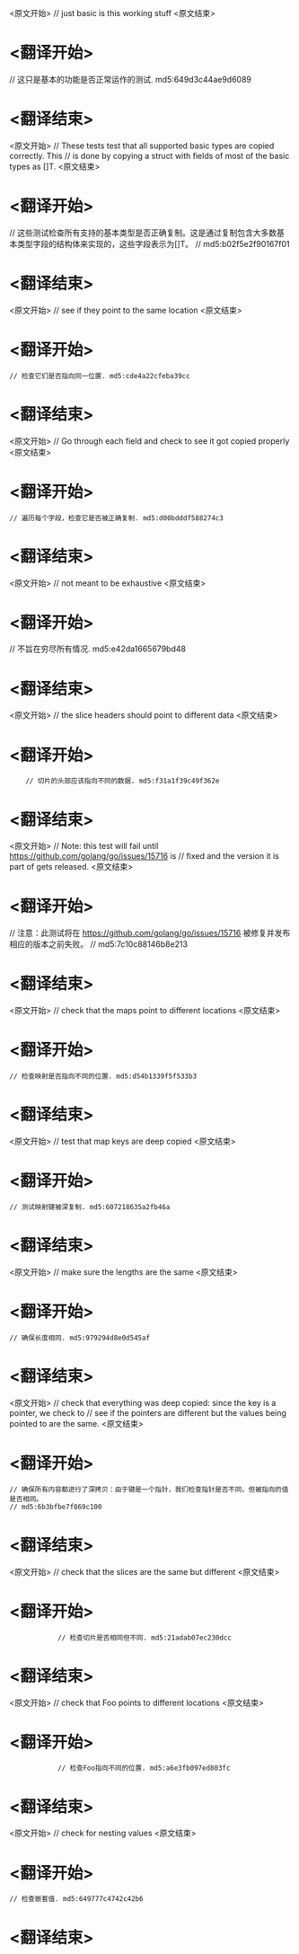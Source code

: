 
<原文开始>
// just basic is this working stuff
<原文结束>

# <翻译开始>
// 这只是基本的功能是否正常运作的测试. md5:649d3c44ae9d6089
# <翻译结束>


<原文开始>
// These tests test that all supported basic types are copied correctly.  This
// is done by copying a struct with fields of most of the basic types as []T.
<原文结束>

# <翻译开始>
// 这些测试检查所有支持的基本类型是否正确复制。这是通过复制包含大多数基本类型字段的结构体来实现的，这些字段表示为[]T。
// md5:b02f5e2f90167f01
# <翻译结束>


<原文开始>
// see if they point to the same location
<原文结束>

# <翻译开始>
	// 检查它们是否指向同一位置. md5:cde4a22cfeba39cc
# <翻译结束>


<原文开始>
// Go through each field and check to see it got copied properly
<原文结束>

# <翻译开始>
	// 遍历每个字段，检查它是否被正确复制. md5:d00bdddf588274c3
# <翻译结束>


<原文开始>
// not meant to be exhaustive
<原文结束>

# <翻译开始>
// 不旨在穷尽所有情况. md5:e42da1665679bd48
# <翻译结束>


<原文开始>
// the slice headers should point to different data
<原文结束>

# <翻译开始>
		// 切片的头部应该指向不同的数据. md5:f31a1f39c49f362e
# <翻译结束>


<原文开始>
// Note: this test will fail until https://github.com/golang/go/issues/15716 is
// fixed and the version it is part of gets released.
<原文结束>

# <翻译开始>
// 注意：此测试将在 https://github.com/golang/go/issues/15716 被修复并发布相应的版本之前失败。
// md5:7c10c88146b8e213
# <翻译结束>


<原文开始>
// check that the maps point to different locations
<原文结束>

# <翻译开始>
	// 检查映射是否指向不同的位置. md5:d54b1339f5f533b3
# <翻译结束>


<原文开始>
// test that map keys are deep copied
<原文结束>

# <翻译开始>
	// 测试映射键被深复制. md5:607218635a2fb46a
# <翻译结束>


<原文开始>
// make sure the lengths are the same
<原文结束>

# <翻译开始>
	// 确保长度相同. md5:979294d8e0d545af
# <翻译结束>


<原文开始>
	// check that everything was deep copied: since the key is a pointer, we check to
	// see if the pointers are different but the values being pointed to are the same.
<原文结束>

# <翻译开始>
	// 确保所有内容都进行了深拷贝：由于键是一个指针，我们检查指针是否不同，但被指向的值是否相同。
	// md5:6b3bfbe7f869c100
# <翻译结束>


<原文开始>
// check that the slices are the same but different
<原文结束>

# <翻译开始>
				// 检查切片是否相同但不同. md5:21adab07ec230dcc
# <翻译结束>


<原文开始>
// check that Foo points to different locations
<原文结束>

# <翻译开始>
				// 检查Foo指向不同的位置. md5:a6e3fb097ed803fc
# <翻译结束>


<原文开始>
// check for nesting values
<原文结束>

# <翻译开始>
	// 检查嵌套值. md5:649777c4742c42b6
# <翻译结束>


